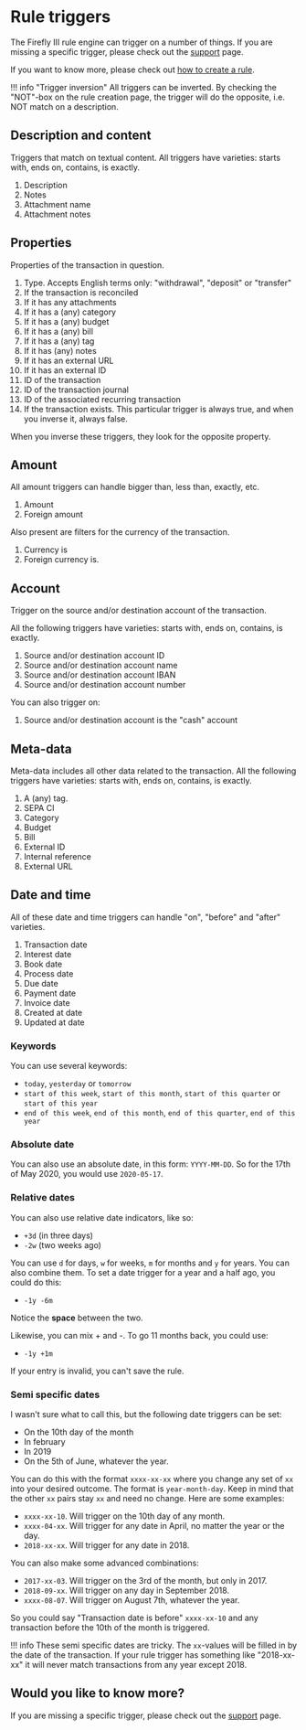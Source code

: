 # Rule triggers

The Firefly III rule engine can trigger on a number of things. If you are missing a specific trigger, please check out the [support](../../explanation/support.md) page.

If you want to know more, please check out [how to create a rule](../../how-to/firefly-iii/features/rules.md).

!!! info "Trigger inversion"
    All triggers can be inverted. By checking the "NOT"-box on the rule creation page, the trigger will do the opposite, i.e. NOT match on a description.


## Description and content

Triggers that match on textual content. All triggers have varieties: starts with, ends on, contains, is exactly.

1. Description
2. Notes
3. Attachment name
4. Attachment notes

## Properties

Properties of the transaction in question.

1. Type. Accepts English terms only: "withdrawal", "deposit" or "transfer"
2. If the transaction is reconciled
3. If it has any attachments
4. If it has a (any) category
5. If it has a (any) budget
6. If it has a (any) bill
7. If it has a (any) tag
8. If it has (any) notes
9. If it has an external URL
10. If it has an external ID
11. ID of the transaction
12. ID of the transaction journal
13. ID of the associated recurring transaction
14. If the transaction exists. This particular trigger is always true, and when you inverse it, always false.

When you inverse these triggers, they look for the opposite property.

## Amount

All amount triggers can handle bigger than, less than, exactly, etc.

1. Amount
2. Foreign amount

Also present are filters for the currency of the transaction.

1. Currency is
2. Foreign currency is.

## Account

Trigger on the source and/or destination account of the transaction.

All the following triggers have varieties: starts with, ends on, contains, is exactly.

1. Source and/or destination account ID
2. Source and/or destination account name
3. Source and/or destination account IBAN
4. Source and/or destination account number

You can also trigger on:

1. Source and/or destination account is the "cash" account

## Meta-data

Meta-data includes all other data related to the transaction. All the following triggers have varieties: starts with, ends on, contains, is exactly.

1. A (any) tag.
2. SEPA CI
3. Category
4. Budget
5. Bill
6. External ID
7. Internal reference
8. External URL


## Date and time

All of these date and time triggers can handle "on", "before" and "after" varieties.

1. Transaction date
2. Interest date
3. Book date
4. Process date
5. Due date
6. Payment date
7. Invoice date
8. Created at date
9. Updated at date

### Keywords

You can use several keywords:

- `today`, `yesterday` or `tomorrow`
- `start of this week`, `start of this month`, `start of this quarter` or `start of this year`
- `end of this week`, `end of this month`, `end of this quarter`, `end of this year`

### Absolute date

You can also use an absolute date, in this form: `YYYY-MM-DD`. So for the 17th of May 2020, you would use `2020-05-17`.

### Relative dates

You can also use relative date indicators, like so:

- `+3d` (in three days)
- `-2w` (two weeks ago)

You can use `d` for days, `w` for weeks, `m` for months and `y` for years. You can also combine them. To set a date trigger for a year and a half ago, you could do this:

- `-1y -6m`

Notice the **space** between the two.

Likewise, you can mix + and -. To go 11 months back, you could use:

- `-1y +1m`

If your entry is invalid, you can't save the rule.

### Semi specific dates

I wasn't sure what to call this, but the following date triggers can be set:

- On the 10th day of the month
- In february
- In 2019
- On the 5th of June, whatever the year.

You can do this with the format `xxxx-xx-xx` where you change any set of `xx` into your desired outcome. The format is `year-month-day`. Keep in mind that the other `xx` pairs stay `xx` and need no change. Here are some examples:

- `xxxx-xx-10`. Will trigger on the 10th day of any month.
- `xxxx-04-xx`. Will trigger for any date in April, no matter the year or the day.
- `2018-xx-xx`. Will trigger for any date in 2018.

You can also make some advanced combinations:

- `2017-xx-03`. Will trigger on the 3rd of the month, but only in 2017.
- `2018-09-xx`. Will trigger on any day in September 2018.
- `xxxx-08-07`. Will trigger on August 7th, whatever the year.

So you could say "Transaction date is before" `xxxx-xx-10` and any transaction before the 10th of the month is triggered.

!!! info
   These semi specific dates are tricky. The `xx`-values will be filled in by the date of the transaction. If your rule trigger has something like "2018-xx-xx" it will never match transactions from any year except 2018.


## Would you like to know more?

If you are missing a specific trigger, please check out the [support](../../explanation/support.md) page.
